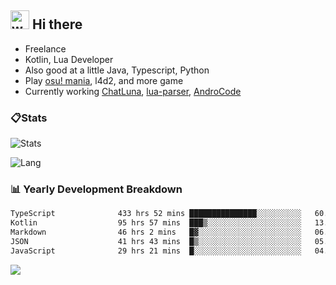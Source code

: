 ## <img alt="wave" src="https://raw.githubusercontent.com/MartinHeinz/MartinHeinz/master/wave.gif" width="30px"> Hi there

- Freelance
- Kotlin, Lua Developer
- Also good at a little Java, Typescript, Python
- Play [osu! mania](https://osu.ppy.sh/users/29808669), l4d2, and more game
- Currently working [ChatLuna](https://github.com/ChatLunaLab), [lua-parser](https://github.com/dingyi222666/lua-parser), [AndroCode](https://github.com/dingyi222666/AndroCode)

### 📋Stats

![Stats](https://github-readme-stats.vercel.app/api?username=dingyi222666&show_icons=true&icon_color=47A69E&title_color=47A69E&count_private=true)    

![Lang](https://github-readme-stats.vercel.app/api/top-langs/?username=dingyi222666&layout=compact&title_color=47A69E&hide=html,css,c,c%2B%2B)   

### 📊 Yearly Development Breakdown

<!--START_SECTION:waka-->

```txt
TypeScript              433 hrs 52 mins ███████████████░░░░░░░░░░   60.15 %
Kotlin                  95 hrs 57 mins  ███▒░░░░░░░░░░░░░░░░░░░░░   13.30 %
Markdown                46 hrs 2 mins   █▓░░░░░░░░░░░░░░░░░░░░░░░   06.38 %
JSON                    41 hrs 43 mins  █▒░░░░░░░░░░░░░░░░░░░░░░░   05.78 %
JavaScript              29 hrs 21 mins  █░░░░░░░░░░░░░░░░░░░░░░░░   04.07 %
```

<!--END_SECTION:waka-->

![](https://komarev.com/ghpvc/?username=dingyi222666)
